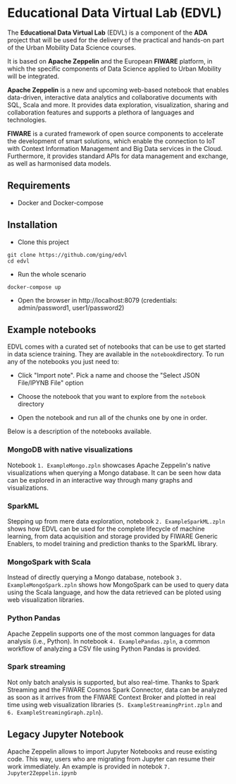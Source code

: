 #  Educational Data Virtual Lab (EDVL) 

The **Educational Data Virtual Lab** (EDVL) is a component of the **ADA** project that will be used for the delivery of the practical and hands-on part of the Urban Mobility Data Science courses. 

It is based on  **Apache Zeppelin** and the European **FIWARE** platform, in which the specific components of Data Science applied to Urban Mobility will be integrated. 

**Apache Zeppelin** is a new and upcoming web-based notebook that enables data-driven, interactive data analytics and collaborative documents with SQL, Scala and more. It provides data exploration, visualization, sharing and collaboration features  and supports a plethora of languages and technologies.

**FIWARE** is a curated framework of open source components to accelerate the development of smart solutions, which enable the connection to IoT with Context Information Management and Big Data services in the Cloud. Furthermore, it provides standard APIs for data management and exchange, as well as harmonised data models.

## Requirements

* Docker and Docker-compose

## Installation

* Clone this project
```shell
git clone https://github.com/ging/edvl
cd edvl
```

* Run the whole scenario
```shell
docker-compose up
```

* Open the browser in http://localhost:8079 (credentials: admin/password1, user1/password2)


## Example notebooks

EDVL comes with a curated set of notebooks that can be use to get started in data science training. They are available in the ``notebook``directory. To run any of the notebooks you just need to:

* Click "Import note". Pick a name and choose the "Select JSON File/IPYNB File" option

* Choose the notebook that you want to explore from the ``notebook`` directory

* Open the notebook and run all of the chunks one by one in order.


Below is a description of the notebooks available.

### MongoDB with native visualizations

Notebook ``1. ExampleMongo.zpln`` showcases Apache Zeppelin's native visualizations when querying a Mongo database. It can be seen how data can be explored in an interactive way through many graphs and visualizations.

### SparkML

Stepping up from mere data exploration,  notebook ``2. ExampleSparkML.zpln`` shows how EDVL can be used for the complete lifecycle of machine learning, from data acquisition and storage provided by FIWARE Generic Enablers, to model training and prediction thanks to the SparkML library.

### MongoSpark with Scala

Instead of directly querying a Mongo database,  notebook ``3. ExampleMongoSpark.zpln`` shows how MongoSpark can be used to query data using the Scala language, and how the data retrieved can be ploted using web visualization libraries.

### Python Pandas

Apache Zeppelin supports one of the most common languages for data analysis (i.e., Python). In  notebook ``4. ExamplePandas.zpln``, a common workflow of analyzing a CSV file using Python Pandas is provided.

### Spark streaming

Not only batch analysis is supported, but also real-time. Thanks to Spark Streaming and the FIWARE Cosmos Spark Connector, data can be analyzed as soon as it arrives from the FIWARE Context Broker and plotted in real time using web visualization libraries (``5. ExampleStreamingPrint.zpln`` and ``6. ExampleStreamingGraph.zpln``). 

## Legacy Jupyter Notebook

Apache Zeppelin allows to import Jupyter Notebooks and reuse existing code. This way, users who are migrating from Jupyter can resume their work immediately. An example is provided in notebok ``7. Jupyter2Zeppelin.ipynb``
